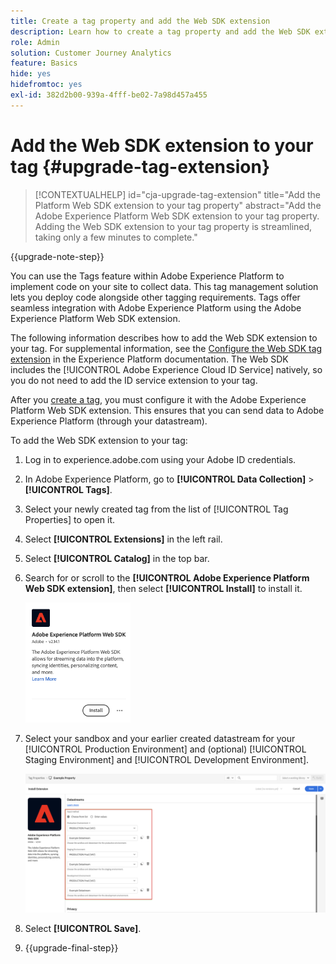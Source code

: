 ```yaml
---
title: Create a tag property and add the Web SDK extension
description: Learn how to create a tag property and add the Web SDK extension
role: Admin
solution: Customer Journey Analytics
feature: Basics
hide: yes
hidefromtoc: yes
exl-id: 382d2b00-939a-4fff-be02-7a98d457a455
---
```

# Add the Web SDK extension to your tag {#upgrade-tag-extension}

<!-- markdownlint-disable MD034 -->

>[!CONTEXTUALHELP]
>id="cja-upgrade-tag-extension"
>title="Add the Platform Web SDK extension to your tag property"
>abstract="Add the Adobe Experience Platform Web SDK extension to your tag property. Adding the Web SDK extension to your tag property is streamlined, taking only a few minutes to complete."

<!-- markdownlint-enable MD034 -->

{{upgrade-note-step}}

You can use the Tags feature within Adobe Experience Platform to implement code on your site to collect data. This tag management solution lets you deploy code alongside other tagging requirements. Tags offer seamless integration with Adobe Experience Platform using the Adobe Experience Platform Web SDK extension.

The following information describes how to add the Web SDK extension to your tag. For supplemental information, see the [Configure the Web SDK tag extension](https://experienceleague.adobe.com/en/docs/experience-platform/tags/extensions/client/web-sdk/web-sdk-extension-configuration) in the Experience Platform documentation. The Web SDK includes the [!UICONTROL Adobe Experience Cloud ID Service] natively, so you do not need to add the ID service extension to your tag.

After you [create a tag](/help/getting-started/cja-upgrade/cja-upgrade-tag-property.md), you must configure it with the Adobe Experience Platform Web SDK extension. This ensures that you can send data to Adobe Experience Platform (through your datastream).

To add the Web SDK extension to your tag:

1. Log in to experience.adobe.com using your Adobe ID credentials.

1. In Adobe Experience Platform, go to **[!UICONTROL Data Collection]** > **[!UICONTROL Tags]**.

1. Select your newly created tag from the list of [!UICONTROL Tag Properties] to open it.

1. Select **[!UICONTROL Extensions]** in the left rail.

1. Select **[!UICONTROL Catalog]** in the top bar.

1. Search for or scroll to the **[!UICONTROL Adobe Experience Platform Web SDK extension]**, then select **[!UICONTROL Install]** to install it.

   <img src="assets/aepwebsdk-extension.png" width="35%"/>

1. Select your sandbox and your earlier created datastream for your [!UICONTROL Production Environment] and (optional) [!UICONTROL Staging Environment] and [!UICONTROL Development Environment].

   ![AEP Web SDK extension configuration](assets/aepwebsk-extension-datastreams.png)

1. Select **[!UICONTROL Save]**.

1. {{upgrade-final-step}}
